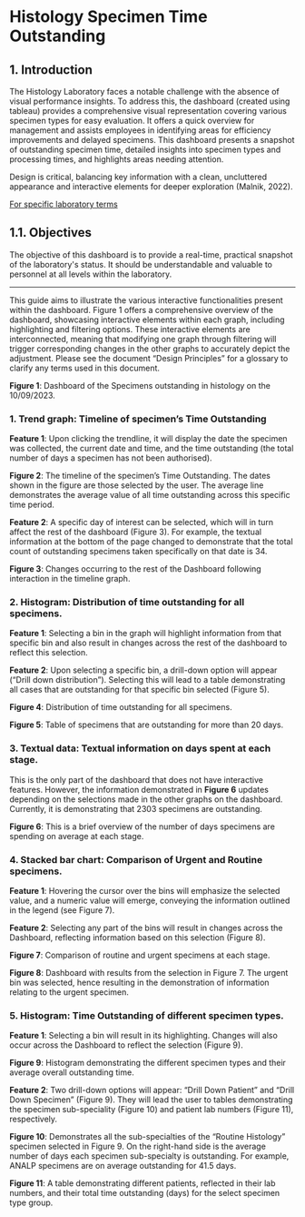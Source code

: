 # Histology Specimen Time Outstanding

## 1. Introduction

The Histology Laboratory faces a notable challenge with the absence of visual performance insights. To address this, the dashboard (created using tableau) provides a comprehensive visual representation covering various specimen types for easy evaluation. It offers a quick overview for management and assists employees in identifying areas for efficiency improvements and delayed specimens. This dashboard presents a snapshot of outstanding specimen time, detailed insights into specimen types and processing times, and highlights areas needing attention. 

Design is critical, balancing key information with a clean, uncluttered appearance and interactive elements for deeper exploration (Malnik, 2022). 

[For specific laboratory terms](insert_link)

## 1.1. Objectives

The objective of this dashboard is to provide a real-time, practical snapshot of the laboratory's status. It should be understandable and valuable to personnel at all levels within the laboratory.

---

This guide aims to illustrate the various interactive functionalities present within the dashboard. Figure 1 offers a comprehensive overview of the dashboard, showcasing interactive elements within each graph, including highlighting and filtering options. These interactive elements are interconnected, meaning that modifying one graph through filtering will trigger corresponding changes in the other graphs to accurately depict the adjustment. Please see the document “Design Principles” for a glossary to clarify any terms used in this document.

**Figure 1**: Dashboard of the Specimens outstanding in histology on the 10/09/2023.

### 1. Trend graph: Timeline of specimen’s Time Outstanding
**Feature 1**: Upon clicking the trendline, it will display the date the specimen was collected, the current date and time, and the time outstanding (the total number of days a specimen has not been authorised).

**Figure 2**: The timeline of the specimen’s Time Outstanding. The dates shown in the figure are those selected by the user. The average line demonstrates the average value of all time outstanding across this specific time period.

**Feature 2**: A specific day of interest can be selected, which will in turn affect the rest of the dashboard (Figure 3). For example, the textual information at the bottom of the page changed to demonstrate that the total count of outstanding specimens taken specifically on that date is 34.

**Figure 3**: Changes occurring to the rest of the Dashboard following interaction in the timeline graph.

### 2. Histogram: Distribution of time outstanding for all specimens.
**Feature 1**: Selecting a bin in the graph will highlight information from that specific bin and also result in changes across the rest of the dashboard to reflect this selection.

**Feature 2**: Upon selecting a specific bin, a drill-down option will appear (“Drill down distribution”). Selecting this will lead to a table demonstrating all cases that are outstanding for that specific bin selected (Figure 5).

**Figure 4**: Distribution of time outstanding for all specimens.

**Figure 5**: Table of specimens that are outstanding for more than 20 days.

### 3. Textual data: Textual information on days spent at each stage.
This is the only part of the dashboard that does not have interactive features. However, the information demonstrated in **Figure 6** updates depending on the selections made in the other graphs on the dashboard. Currently, it is demonstrating that 2303 specimens are outstanding.

**Figure 6**: This is a brief overview of the number of days specimens are spending on average at each stage.

### 4. Stacked bar chart: Comparison of Urgent and Routine specimens.
**Feature 1**: Hovering the cursor over the bins will emphasize the selected value, and a numeric value will emerge, conveying the information outlined in the legend (see Figure 7).

**Feature 2**: Selecting any part of the bins will result in changes across the Dashboard, reflecting information based on this selection (Figure 8).

**Figure 7**: Comparison of routine and urgent specimens at each stage.

**Figure 8**: Dashboard with results from the selection in Figure 7. The urgent bin was selected, hence resulting in the demonstration of information relating to the urgent specimen.

### 5. Histogram: Time Outstanding of different specimen types.
**Feature 1**: Selecting a bin will result in its highlighting. Changes will also occur across the Dashboard to reflect the selection (Figure 9).

**Figure 9**: Histogram demonstrating the different specimen types and their average overall outstanding time.

**Feature 2**: Two drill-down options will appear: “Drill Down Patient” and “Drill Down Specimen” (Figure 9). They will lead the user to tables demonstrating the specimen sub-speciality (Figure 10) and patient lab numbers (Figure 11), respectively.

**Figure 10**: Demonstrates all the sub-specialties of the “Routine Histology” specimen selected in Figure 9. On the right-hand side is the average number of days each specimen sub-specialty is outstanding. For example, ANALP specimens are on average outstanding for 41.5 days.

**Figure 11**: A table demonstrating different patients, reflected in their lab numbers, and their total time outstanding (days) for the select specimen type group.
